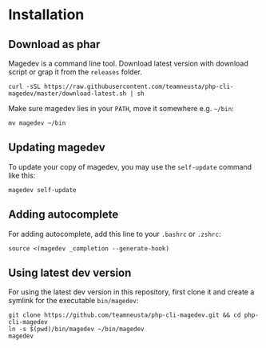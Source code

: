 # Installation

## Download as phar

Magedev is a command line tool. Download latest version with download script or grap it from the `releases` folder.

    curl -sSL https://raw.githubusercontent.com/teamneusta/php-cli-magedev/master/download-latest.sh | sh

Make sure magedev lies in your `PATH`, move it somewhere e.g. `~/bin`:

    mv magedev ~/bin

## Updating magedev

To update your copy of magedev, you may use the `self-update` command like this:

    magedev self-update

## Adding autocomplete

For adding autocomplete, add this line to your `.bashrc` or `.zshrc`:

    source <(magedev _completion --generate-hook)

## Using latest dev version

For using the latest dev version in this repository, first clone it and create a symlink for the executable `bin/magedev`:

    git clone https://github.com/teamneusta/php-cli-magedev.git && cd php-cli-magedev
    ln -s $(pwd)/bin/magedev ~/bin/magedev
    magedev
